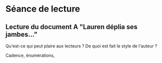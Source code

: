
# Séance de lecture

## Lecture du document A "Lauren déplia ses jambes..."

Qu'est-ce qui peut plaire aux lecteurs ?
 De quoi est fait le style de l'auteur ?

Cadence, énumérations, 

<!--stackedit_data:
eyJoaXN0b3J5IjpbLTE4NDEwNDY5NzBdfQ==
-->